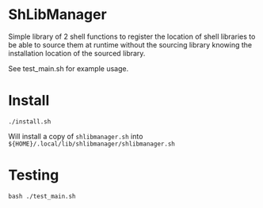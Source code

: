 # ShLibManager

Simple library of 2 shell functions to register the location of shell libraries to be able to source them at runtime without the sourcing library knowing the installation location of the sourced library.

See test_main.sh for example usage.

# Install 

`./install.sh`

Will install a copy of `shlibmanager.sh` into `${HOME}/.local/lib/shlibmanager/shlibmanager.sh`

# Testing

`bash ./test_main.sh`

